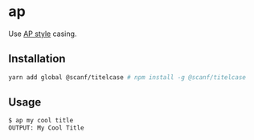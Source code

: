 # ap

Use [AP style][0] casing.

## Installation

```bash
yarn add global @scanf/titelcase # npm install -g @scanf/titelcase
```

## Usage

```bash
$ ap my cool title
OUTPUT: My Cool Title
```

[0]: https://www.bkacontent.com/how-to-correctly-use-apa-style-title-case/
